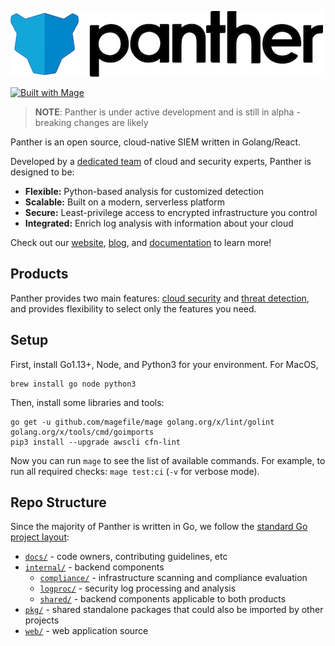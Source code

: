 ![Panther Logo](docs/img/logo-banner.png)

[![Built with Mage](https://magefile.org/badge.svg)](https://magefile.org)

> **NOTE**: Panther is under active development and is still in alpha - breaking changes are likely

Panther is an open source, cloud-native SIEM written in Golang/React.

Developed by a [dedicated team](https://runpanther.io/about/) of cloud and security experts, Panther is designed to be:

* **Flexible:** Python-based analysis for customized detection
* **Scalable:** Built on a modern, serverless platform
* **Secure:** Least-privilege access to encrypted infrastructure you control
* **Integrated:** Enrich log analysis with information about your cloud

Check out our [website](https://runpanther.io), [blog](https://blog.runpanther.io), and [documentation](https://docs.runpanther.io) to learn more!

## Products
Panther provides two main features: [cloud security](https://runpanther.io/compliance/) and
[threat detection](https://runpanther.io/log-analysis), and provides flexibility to select only the features you need.

## Setup

First, install Go1.13+, Node, and Python3 for your environment. For MacOS,

```
brew install go node python3
```

Then, install some libraries and tools:
```
go get -u github.com/magefile/mage golang.org/x/lint/golint golang.org/x/tools/cmd/goimports
pip3 install --upgrade awscli cfn-lint
```

Now you can run `mage` to see the list of available commands.
For example, to run all required checks: `mage test:ci` (`-v` for verbose mode).

## Repo Structure
Since the majority of Panther is written in Go, we follow the [standard Go project layout](https://github.com/golang-standards/project-layout):

* [`docs/`](docs) - code owners, contributing guidelines, etc
* [`internal/`](internal) - backend components
    * [`compliance/`](internal/compliance) - infrastructure scanning and compliance evaluation
    * [`logproc/`](internal/logproc) - security log processing and analysis
    * [`shared/`](internal/shared) - backend components applicable to both products
* [`pkg/`](pkg) - shared standalone packages that could also be imported by other projects
* [`web/`](web) - web application source
